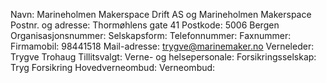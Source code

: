 Navn: Marineholmen Makerspace Drift AS og Marineholmen Makerspace
Postnr. og adresse: Thormøhlens gate 41 
Postkode: 5006 Bergen
Organisasjonsnummer:
Selskapsform:
Telefonnummer:
Faxnummer:
Firmamobil: 98441518 
Mail-adresse: trygve@marinemaker.no
Verneleder: Trygve Trohaug
Tillitsvalgt: 
Verne- og helsepersonale:
Forsikringsselskap: Tryg Forsikring
Hovedverneombud:
Verneombud:
